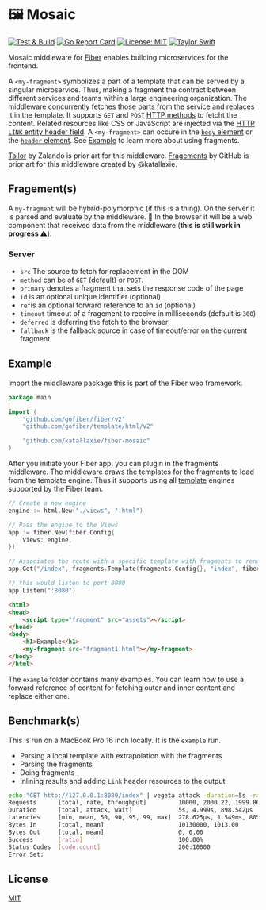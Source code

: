 # 🖼️ Mosaic

[![Test & Build](https://github.com/katallaxie/fiber-mosaic/actions/workflows/main.yml/badge.svg)](https://github.com/katallaxie/fiber-mosaic/actions/workflows/main.yml)
[![Go Report Card](https://goreportcard.com/badge/github.com/katallaxie/fiber-mosaic)](https://goreportcard.com/report/github.com/katallaxie/fiber-mosaic)
[![License: MIT](https://img.shields.io/badge/License-MIT-yellow.svg)](https://opensource.org/licenses/MIT)
[![Taylor Swift](https://img.shields.io/badge/secured%20by-taylor%20swift-brightgreen.svg)](https://twitter.com/SwiftOnSecurity)

Mosaic middleware for [Fiber](https://github.com/gofiber/fiber) enables building microservices for the frontend.

A `<my-fragment>` symbolizes a part of a template that can be served by a singular microservice. Thus, making a fragment the contract between different services and teams within a large engineering organization. The middleware concurrently fetches those parts from the service and replaces it in the template. It supports `GET` and `POST` [HTTP methods](https://developer.mozilla.org/de/docs/Web/HTTP/Methods) to fetcht the content. Related resources like CSS or JavaScript are injected via the [HTTP `LINK` entity header field](https://developer.mozilla.org/en-US/docs/Web/HTTP/Headers/Link). A `<my-fragment>` can occure in the [`body` element](https://developer.mozilla.org/de/docs/Web/HTML/Element/body) or the [`header` element](https://developer.mozilla.org/de/docs/Web/HTML/Element/header). See [Example](#example) to learn more about using fragments.

[Tailor](https://github.com/zalando/tailor) by Zalando is prior art for this middleware.
[Fragements](https://github.com/github/fiber-fragments) by GitHub is prior art for this middleware created by @katallaxie.

## Fragement(s)

A `my-fragment` will be hybrid-polymorphic (if this is a thing). On the server it is parsed and evaluate by the middleware. 🦄 In the browser it will be a web component that received data from the middleware (**this is still work in progress ⚠️**).

### Server

* `src` The source to fetch for replacement in the DOM
* `method` can be of `GET` (default) or `POST`.
* `primary` denotes a fragment that sets the response code of the page
* `id` is an optional unique identifier (optional)
* `ref`is an optional forward reference to an `id` (optional)
* `timeout` timeout of a fragement to receive in milliseconds (default is `300`)
* `deferred` is deferring the fetch to the browser
* `fallback` is the fallback source in case of timeout/error on the current fragment


## Example

Import the middleware package this is part of the Fiber web framework.

```go
package main

import (
	"github.com/gofiber/fiber/v2"
	"github.com/gofiber/template/html/v2"

	"github.com/katallaxie/fiber-mosaic"
)
```

After you initiate your Fiber app, you can plugin in the fragments middleware. The middleware draws the templates for the fragments to load from the template engine. Thus it supports using all [template](https://github.com/gofiber/template) engines supported by the Fiber team.

```go
// Create a new engine
engine := html.New("./views", ".html")

// Pass the engine to the Views
app := fiber.New(fiber.Config{
	Views: engine,
})

// Associates the route with a specific template with fragments to render
app.Get("/index", fragments.Template(fragments.Config{}, "index", fiber.Map{}, "layouts/main"))

// this would listen to port 8080
app.Listen(":8080")
```

```html
<html>
<head>
    <script type="fragment" src="assets"></script>
</head>
<body>
    <h1>Example</h1>
    <my-fragment src="fragment1.html"></my-fragment>
</body>
</html>
```

The `example` folder contains many examples. You can learn how to use a forward reference of content for fetching outer and inner content and replace either one.

## Benchmark(s)

This is run on a MacBook Pro 16 inch locally. It is the `example` run.

* Parsing a local template with extrapolation with the fragments
* Parsing the fragments
* Doing fragments
* Inlining results and adding `Link` header resources to the output

```bash
echo "GET http://127.0.0.1:8080/index" | vegeta attack -duration=5s -rate 2000 | tee results.bin | vegeta report 
Requests      [total, rate, throughput]         10000, 2000.22, 1999.86
Duration      [total, attack, wait]             5s, 4.999s, 898.542µs
Latencies     [min, mean, 50, 90, 95, 99, max]  278.625µs, 1.549ms, 805.833µs, 1.591ms, 7.847ms, 16.35ms, 23.643ms
Bytes In      [total, mean]                     10130000, 1013.00
Bytes Out     [total, mean]                     0, 0.00
Success       [ratio]                           100.00%
Status Codes  [code:count]                      200:10000  
Error Set:
```

## License

[MIT](/LICENSE)
